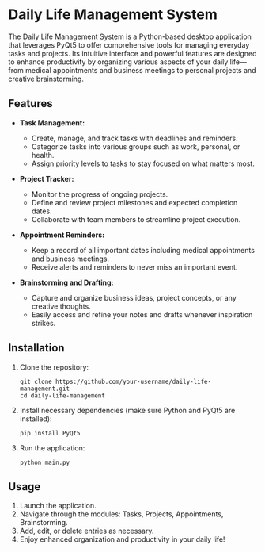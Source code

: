 
# Daily Life Management System

The Daily Life Management System is a Python-based desktop application that leverages PyQt5 to offer comprehensive tools for managing everyday tasks and projects. Its intuitive interface and powerful features are designed to enhance productivity by organizing various aspects of your daily life—from medical appointments and business meetings to personal projects and creative brainstorming.

## Features

- **Task Management:** 
  - Create, manage, and track tasks with deadlines and reminders.
  - Categorize tasks into various groups such as work, personal, or health.
  - Assign priority levels to tasks to stay focused on what matters most.

- **Project Tracker:** 
  - Monitor the progress of ongoing projects.
  - Define and review project milestones and expected completion dates.
  - Collaborate with team members to streamline project execution.

- **Appointment Reminders:** 
  - Keep a record of all important dates including medical appointments and business meetings.
  - Receive alerts and reminders to never miss an important event.

- **Brainstorming and Drafting:** 
  - Capture and organize business ideas, project concepts, or any creative thoughts.
  - Easily access and refine your notes and drafts whenever inspiration strikes.

## Installation

1. Clone the repository:
   ```
   git clone https://github.com/your-username/daily-life-management.git
   cd daily-life-management
   ```

2. Install necessary dependencies (make sure Python and PyQt5 are installed):
   ```
   pip install PyQt5
   ```

3. Run the application:
   ```
   python main.py
   ```

## Usage

1. Launch the application.
2. Navigate through the modules: Tasks, Projects, Appointments, Brainstorming.
3. Add, edit, or delete entries as necessary.
4. Enjoy enhanced organization and productivity in your daily life!

